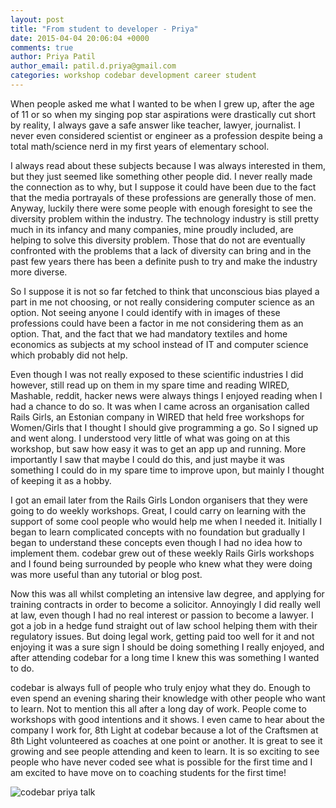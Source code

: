 ```yaml
---
layout: post
title: "From student to developer - Priya" 
date: 2015-04-04 20:06:04 +0000
comments: true
author: Priya Patil 
author_email: patil.d.priya@gmail.com 
categories: workshop codebar development career student
---
```

When people asked me what I wanted to be when I grew up, after the age of 11 or so when my singing pop star aspirations were drastically cut short by reality, I always gave a safe answer like teacher, lawyer, journalist. I never even considered scientist or engineer as a profession despite being a total math/science nerd in my first years of elementary school.

I always read about these subjects because I was always interested in them, but they just seemed like something other people did. I never really made the connection as to why, but I suppose it could have been due to the fact that the media portrayals of these professions are generally those of men. Anyway, luckily there were some people with enough foresight to see the diversity problem within the industry. The technology industry is still pretty much in its infancy and  many companies, mine proudly included, are helping to solve this diversity problem. Those that do not are eventually confronted with the problems that a lack of diversity can bring and in the past few years there has been a definite push to try and make the industry more diverse.

So I suppose it is not so far fetched to think that unconscious bias played a part in me not choosing, or not really considering computer science as an option. Not seeing anyone I could identify with in images of these professions could have been a factor in me not considering them as an option. That, and the fact that we had mandatory textiles and home economics as subjects at my school instead of IT and computer science which probably did not help.

Even though I was not really exposed to these scientific industries I did however, still read up on them in my spare time and reading WIRED, Mashable, reddit, hacker news were always things I enjoyed reading when I had a chance to do so. It was when I came across an organisation called Rails Girls, an Estonian company in WIRED that held free workshops for Women/Girls that I thought I should give programming a go. So I signed up and went along. I understood very little of what was going on at this workshop, but saw how easy it was to get an app up and running. More importantly I saw that maybe I could do this, and just maybe it was something I could do in my spare time to improve upon, but mainly I thought of keeping it as a hobby.

I got an email later from the Rails Girls London organisers that they were going to do weekly workshops. Great, I could carry on learning with the support of some cool people who would help me when I needed it.  Initially I began to learn complicated concepts with no foundation but gradually I began to understand these concepts even though I had no idea how to implement them. codebar grew out of these weekly Rails Girls workshops and I found being surrounded by people who knew what they were doing was more useful than any tutorial or blog post.

Now this was all whilst completing an intensive law degree, and applying for training contracts in order to become a solicitor. Annoyingly I did really well at law, even though I had no real interest or passion to become a lawyer. I got a job in a hedge fund straight out of law school helping them with their regulatory issues. But doing legal work, getting paid too well for it and not enjoying it was a sure sign I should be doing something I really enjoyed, and after attending codebar for a long time I knew this was something I wanted to do.

codebar is always full of people who truly enjoy what they do. Enough to even spend an evening sharing their knowledge with other people who want to learn. Not to mention this all after a long day of work. People come to workshops with good intentions and it shows. I even came to hear about the company I work for, 8th Light at codebar because a lot of the Craftsmen at 8th Light volunteered as coaches at one point or another. It is great to see it growing and see people attending and keen to learn. It is so exciting to see people who have never coded see what is possible for the first time and I am excited to have move on to coaching students for the first time!




![codebar priya talk](/images/priya_talk.jpg)
